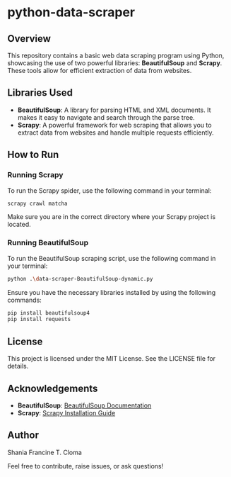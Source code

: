 # python-data-scraper

## Overview
This repository contains a basic web data scraping program using Python, showcasing the use of two powerful libraries: **BeautifulSoup** and **Scrapy**. These tools allow for efficient extraction of data from websites.

## Libraries Used
- **BeautifulSoup**: A library for parsing HTML and XML documents. It makes it easy to navigate and search through the parse tree.
- **Scrapy**: A powerful framework for web scraping that allows you to extract data from websites and handle multiple requests efficiently.

## How to Run

### Running Scrapy
To run the Scrapy spider, use the following command in your terminal:

```bash
scrapy crawl matcha
```

Make sure you are in the correct directory where your Scrapy project is located.

### Running BeautifulSoup
To run the BeautifulSoup scraping script, use the following command in your terminal:

```bash
python .\data-scraper-BeautifulSoup-dynamic.py
```

Ensure you have the necessary libraries installed by using the following commands:

```bash
pip install beautifulsoup4
pip install requests
```

## License
This project is licensed under the MIT License. See the LICENSE file for details.

## Acknowledgements
- **BeautifulSoup**: [BeautifulSoup Documentation](https://www.crummy.com/software/BeautifulSoup/bs4/doc/)
- **Scrapy**: [Scrapy Installation Guide](https://doc.scrapy.org/en/latest/intro/install.html#intro-install)

## Author
Shania Francine T. Cloma

Feel free to contribute, raise issues, or ask questions!
